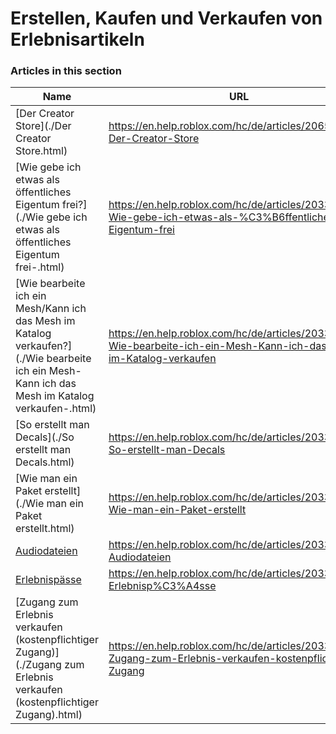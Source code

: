 # Erstellen, Kaufen und Verkaufen von Erlebnisartikeln  
### Articles in this section
Name|URL
-|-
[Der Creator Store](./Der Creator Store.html) |https://en.help.roblox.com/hc/de/articles/206580683-Der-Creator-Store
[Wie gebe ich etwas als öffentliches Eigentum frei?](./Wie gebe ich etwas als öffentliches Eigentum frei-.html) |https://en.help.roblox.com/hc/de/articles/203313230-Wie-gebe-ich-etwas-als-%C3%B6ffentliches-Eigentum-frei
[Wie bearbeite ich ein Mesh/Kann ich das Mesh im Katalog verkaufen?](./Wie bearbeite ich ein Mesh-Kann ich das Mesh im Katalog verkaufen-.html) |https://en.help.roblox.com/hc/de/articles/203313250-Wie-bearbeite-ich-ein-Mesh-Kann-ich-das-Mesh-im-Katalog-verkaufen
[So erstellt man Decals](./So erstellt man Decals.html) |https://en.help.roblox.com/hc/de/articles/203313930-So-erstellt-man-Decals
[Wie man ein Paket erstellt](./Wie man ein Paket erstellt.html) |https://en.help.roblox.com/hc/de/articles/203313910-Wie-man-ein-Paket-erstellt
[Audiodateien](./Audiodateien.html) |https://en.help.roblox.com/hc/de/articles/203314070-Audiodateien
[Erlebnispässe](./Erlebnispässe.html) |https://en.help.roblox.com/hc/de/articles/203314040-Erlebnisp%C3%A4sse
[Zugang zum Erlebnis verkaufen (kostenpflichtiger Zugang)](./Zugang zum Erlebnis verkaufen (kostenpflichtiger Zugang).html) |https://en.help.roblox.com/hc/de/articles/203314090-Zugang-zum-Erlebnis-verkaufen-kostenpflichtiger-Zugang